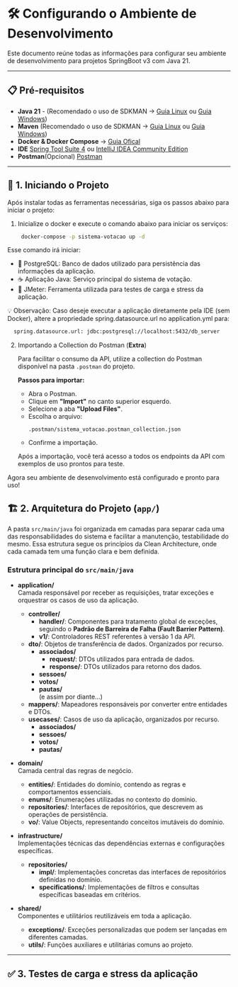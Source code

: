 # 🛠️ Configurando o Ambiente de Desenvolvimento

Este documento reúne todas as informações para configurar seu ambiente de desenvolvimento para projetos SpringBoot v3 com Java 21.

---

## 📋 Pré-requisitos

- **Java 21** - (Recomendado o uso de SDKMAN -> [Guia Linux](https://sdkman.io/) ou [Guia Windows](https://www.youtube.com/watch?v=hFiFQcfT9U0))
- **Maven** (Recomendado o uso de SDKMAN -> [Guia Linux](https://sdkman.io/) ou [Guia Windows](https://www.youtube.com/watch?v=hFiFQcfT9U0))
- **Docker & Docker Compose** -> [Guia Ofical](https://docs.docker.com/desktop/)
- **IDE** [Spring Tool Suite 4](https://spring.io/tools/) ou [IntelliJ IDEA Community Edition](https://www.jetbrains.com/idea/download)
- **Postman**(Opcional) [Postman](https://www.postman.com/downloads/) 

---

## 🚀 1. Iniciando o Projeto

Após instalar todas as ferramentas necessárias, siga os passos abaixo para iniciar o projeto:

1. Inicialize o docker e execute o comando abaixo para iniciar os serviços:
   ```sh
    docker-compose -p sistema-votacao up -d
   ```
  Esse comando irá iniciar:
  * 🐘 PostgreSQL: Banco de dados utilizado para persistência das informações da aplicação.
  * ☕ Aplicação Java: Serviço principal do sistema de votação.
  * 🧪 JMeter: Ferramenta utilizada para testes de carga e stress da aplicação.

  💡 Observação: Caso deseje executar a aplicação diretamente pela IDE (sem Docker), altere a propriedade spring.datasource.url no application.yml para:
  ```sh
    spring.datasource.url: jdbc:postgresql://localhost:5432/db_server
   ```

2. Importando a Collection do Postman (**Extra**)

   Para facilitar o consumo da API, utilize a collection do Postman disponível na pasta `.postman` do projeto.

   **Passos para importar:**

   - Abra o Postman.
   - Clique em **"Import"** no canto superior esquerdo.
   - Selecione a aba **"Upload Files"**.
   - Escolha o arquivo:  
     ```
     .postman/sistema_votacao.postman_collection.json
     ```
   - Confirme a importação.

   Após a importação, você terá acesso a todos os endpoints da API com exemplos de uso prontos para teste.

Agora seu ambiente de desenvolvimento está configurado e pronto para uso!

## 🏗️ 2. Arquitetura do Projeto (`app/`)

A pasta `src/main/java` foi organizada em camadas para separar cada uma das responsabilidades do sistema e facilitar a manutenção, testabilidade do mesmo. Essa estrutura segue os princípios da Clean Architecture, onde cada camada tem uma função clara e bem definida.

### Estrutura principal do `src/main/java`

- **application/**  
  Camada responsável por receber as requisições, tratar exceções e orquestrar os casos de uso da aplicação.  
  - **controller/**  
    - **handler/**: Componentes para tratamento global de exceções, seguindo o **Padrão de Barreira de Falha (Fault Barrier Pattern)**.  
    - **v1/**: Controladores REST referentes à versão 1 da API.  
  - **dto/**: Objetos de transferência de dados. Organizados por recurso.  
    - **associados/**  
      - **request/**: DTOs utilizados para entrada de dados.  
      - **response/**: DTOs utilizados para retorno dos dados.  
    - **sessoes/**  
    - **votos/**  
    - **pautas/**  
    (e assim por diante...)  
  - **mappers/**: Mapeadores responsáveis por converter entre entidades e DTOs.  
  - **usecases/**: Casos de uso da aplicação, organizados por recurso.  
    - **associados/**  
    - **sessoes/**  
    - **votos/**  
    - **pautas/**

- **domain/**  
  Camada central das regras de negócio.  
  - **entities/**: Entidades do domínio, contendo as regras e comportamentos essenciais.  
  - **enums/**: Enumerações utilizadas no contexto do domínio.  
  - **repositories/**: Interfaces de repositórios, que descrevem as operações de persistência.  
  - **vo/**: Value Objects, representando conceitos imutáveis do domínio.

- **infrastructure/**  
  Implementações técnicas das dependências externas e configurações específicas.  
  - **repositories/**  
    - **impl/**: Implementações concretas das interfaces de repositórios definidas no domínio.  
    - **specifications/**: Implementações de filtros e consultas específicas baseadas em critérios.  

- **shared/**  
  Componentes e utilitários reutilizáveis em toda a aplicação.  
  - **exceptions/**: Exceções personalizadas que podem ser lançadas em diferentes camadas.  
  - **utils/**: Funções auxiliares e utilitárias comuns ao projeto.

---

## ✅ 3. Testes de carga e stress da aplicação




